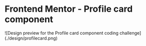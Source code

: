 # Frontend Mentor - Profile card component

![Design preview for the Profile card component coding challenge] (./design/profilecard.png)

